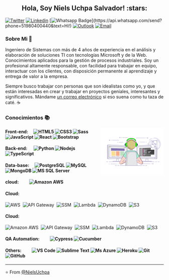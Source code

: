 <h2 align="center">Hola, Soy Niels Uchpa Salvador! :stars:</h2>

[![Twitter](https://img.shields.io/badge/-Twitter-1ca0f1?style=flat&labelColor=1ca0f1&logo=twitter&logoColor=white&link=https://twitter.com/Nielz_us)](https://twitter.com/Nielz_us)
[![Linkedin](https://img.shields.io/badge/-LinkedIn-blue?style=flat&logo=Linkedin&logoColor=white&link=https://linkedin.com/in/nielsuchpa/)](https://linkedin.com/in/nielsuchpa)
[![Whatsapp Badge](https://img.shields.io/badge/-Whatsapp-4CA143?style=flat-square&labelColor=4CA143&logo=whatsapp&logoColor=white&link=https://api.whatsapp.com/send?phone=51980400440&text=Olá!)](https://api.whatsapp.com/send?phone=51980400440&text=Hi!)
[![Outlook](https://img.shields.io/badge/-Outlook-0078D4?style=flat&logo=Microsoft-Outlook&logoColor=white)](mailto:niels_us@outlook.com)
[![Email](https://img.shields.io/badge/-Email-c14438?style=flat&logo=Gmail&logoColor=white&link=mailto:niels_us@outlook.com)](mailto:niels_us@outlook.com)

### Sobre Mi :wave:

Ingeniero de Sistemas con más de 4 años de experiencia en el análisis y elaboración de soluciones TI con tecnologías Microsoft y de la Web. Conocimientos aplicados para la gestión de procesos industriales. Soy un profesional altamente responsable, con facilidad para trabajar en equipo, interactuar con los clientes, con disposición permanente al aprendizaje y entrega de valor a la empresa.

Siempre busco trabajar con personas que son idealistas como yo, y que están interesadas en crear y trabajar en proyectos geniales, interesantes y significativos. Mándame [un correo electrónico](mailto:niels_us@outlook.com) si eso suena como tu taza de caté. :coffee:
<!-- More info on badges below: https://github.com/badges/shields/blob/master/doc/logos.md -->

### Conocimientos :books:
<!-- <img align='right' src='https://user-images.githubusercontent.com/5713670/87202985-820dcb80-c2b6-11ea-9f56-7ec461c497c3.gif' width='200"'> -->
<img align="right" alt="GIF" src="https://raw.githubusercontent.com/devSouvik/devSouvik/master/gif3.gif" width="200"/>

#### Front-end:&nbsp;&nbsp;&nbsp;&nbsp;&nbsp;![HTML5](https://img.shields.io/badge/-HTML5-%23E44D27?style=flat-square&logo=html5&logoColor=ffffff)&nbsp;![CSS3](https://img.shields.io/badge/-CSS3-%231572B6?style=flat-square&logo=css3)&nbsp;![Sass](https://img.shields.io/badge/-Sass-%23CC6699?style=flat-square&logo=sass&logoColor=ffffff)&nbsp;![JavaScript](https://img.shields.io/badge/-JavaScript-%23F7DF1C?style=flat-square&logo=javascript&logoColor=000000&color=d1b01f)&nbsp;![React](https://img.shields.io/badge/-React-%23282C34?style=flat-square&logo=react)&nbsp;![Bootstrap](https://img.shields.io/badge/-Bootstrap-563D7C?style=flat-square&logo=bootstrap&nbsp;https://img.shields.io/badge/TypeScript-3178C6?style=flat-square&logo=TypeScript&logoColor=white)

#### Back-end:&nbsp;&nbsp;&nbsp;&nbsp;&nbsp;&nbsp;![Python](http://img.shields.io/badge/-Python-3776AB?style=flat-square&logo=python&logoColor=ffff4a)&nbsp;![Nodejs](https://img.shields.io/badge/-Nodejs-black?style=flat-square&logo=Node.js&logoColor=00d632&color=01185E)&nbsp;![TypeScript](https://img.shields.io/badge/TypeScript-3178C6?style=flat-square&logo=TypeScript&logoColor=white)

#### Data-base:&nbsp;&nbsp;&nbsp;&nbsp;&nbsp;![PostgreSQL](https://img.shields.io/badge/-PostgreSQL-336791?style=flat-square&logo=postgresql&logoColor=01185E&color=1C429F)&nbsp;![MySQL](https://img.shields.io/badge/-MySQL-black?style=flat-square&logo=mysql&logoColor=E3E156&color=12799E)&nbsp;![MongoDB](https://img.shields.io/badge/-MongoDB-black?style=flat-square&logo=mongodb&logoColor=255E01&color=197C45)&nbsp;![MS SQL Server](http://img.shields.io/badge/-MS%20SQL%20Server-CC2927?style=flat-square&logo=microsoft-sql-server&logoColor=ffffff)

#### cloud:&nbsp;&nbsp;&nbsp;&nbsp;&nbsp;&nbsp;&nbsp;&nbsp;&nbsp;&nbsp;![Amazon AWS](https://img.shields.io/badge/Amazon%20AWS-232F3E?style=flat-square&logo=amazon-aws)

#### Cloud:&nbsp;&nbsp;&nbsp;&nbsp;&nbsp;&nbsp;&nbsp;&nbsp;&nbsp;&nbsp;
![AWS](https://img.shields.io/badge/AWS-232F3E?style=flat-square&logo=amazonaws&logoColor=white)&nbsp;
![API Gateway](https://img.shields.io/badge/API%20Gateway-FF4F8B?style=flat-square&logo=amazonapigateway&logoColor=white)&nbsp;
![SSM](https://img.shields.io/badge/SSM-545B64?style=flat-square&logo=awssystemsmanager&logoColor=white)&nbsp;
![Lambda](https://img.shields.io/badge/Lambda-F79400?style=flat-square&logo=awslambda&logoColor=white)&nbsp;
![DynamoDB](https://img.shields.io/badge/DynamoDB-4053D6?style=flat-square&logo=amazondynamodb&logoColor=white)&nbsp;
![S3](https://img.shields.io/badge/S3-569A31?style=flat-square&logo=amazons3&logoColor=white)

#### Cloud:&nbsp;&nbsp;&nbsp;&nbsp;&nbsp;&nbsp;&nbsp;&nbsp;&nbsp;&nbsp;
![Amazon AWS](https://img.shields.io/badge/AWS-232F3E?style=flat-square&logo=amazonaws&logoColor=white)&nbsp;
![API Gateway](https://img.shields.io/badge/API%20Gateway-FF4F8B?style=flat-square&logo=amazonaws&logoColor=white)&nbsp;
![SSM](https://img.shields.io/badge/SSM-545B64?style=flat-square&logo=amazonaws&logoColor=white)&nbsp;
![Lambda](https://img.shields.io/badge/Lambda-F79400?style=flat-square&logo=awslambda&logoColor=white)&nbsp;
![DynamoDB](https://img.shields.io/badge/DynamoDB-4053D6?style=flat-square&logo=amazon-dynamodb&logoColor=white)&nbsp;
![S3](https://img.shields.io/badge/S3-569A31?style=flat-square&logo=amazons3&logoColor=white)

<!-- ![NGINX](http://img.shields.io/badge/-NGINX-269539?style=flat-square&logo=nginx&logoColor=ffffff) -->
<!-- ![Github Actions](http://img.shields.io/badge/-Github%20Actions-2088FF?style=flat-square&logo=github-actions&logoColor=ffffff) -->

#### QA Automation:&nbsp;&nbsp;&nbsp;&nbsp;&nbsp;&nbsp;&nbsp;&nbsp;&nbsp;&nbsp;![Cypress](https://img.shields.io/badge/Cypress-232F3E?style=flat-square&logo=cypress)&nbsp;![Cucumber](https://img.shields.io/badge/Cucumber-black?style=flat-square&logo=cucumber)
<!-- ![Atom](http://img.shields.io/badge/-Atom%20Editor-1aaf5d?style=flat-square&logo=atom)&nbsp; -->

#### Others:&nbsp;&nbsp;&nbsp;&nbsp;&nbsp;&nbsp;&nbsp;&nbsp;&nbsp;&nbsp;![VS Code](http://img.shields.io/badge/-VS%20Code-007ACC?style=flat-square&logo=visual-studio-code)&nbsp;![Sublime Text](http://img.shields.io/badge/-Sublime%20Text-3C4858?style=flat-square&logo=sublime-text)&nbsp;![Ms Azure](https://img.shields.io/badge/-Ms%20Azure-0175C2?style=flat&logo=azureDevops)&nbsp;![Heroku](https://img.shields.io/badge/-Heroku-430098?style=flat-square&logo=heroku&logoColor=ffffff)&nbsp;![Git](https://img.shields.io/badge/-Git-black?style=flat-square&logo=git)&nbsp;![GitHub](https://img.shields.io/badge/-GitHub-181717?style=flat-square&logo=github)
<!-- ![Atom](http://img.shields.io/badge/-Atom%20Editor-1aaf5d?style=flat-square&logo=atom)&nbsp; -->
<hr/>

:star: From [@NielsUchpa](https://github.com/niels-us)
